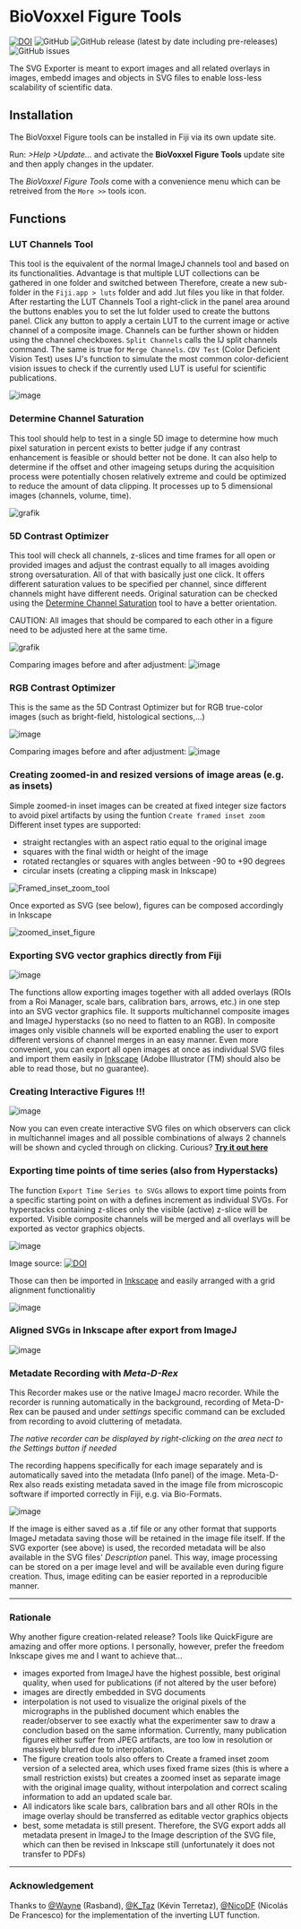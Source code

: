 # BioVoxxel Figure Tools

[![DOI](https://zenodo.org/badge/DOI/10.5281/zenodo.14217141.svg)](https://doi.org/10.5281/zenodo.14217141)
![GitHub](https://img.shields.io/github/license/biovoxxel/biovoxxel-figure-tools?style=plastic)
![GitHub release (latest by date including pre-releases)](https://img.shields.io/github/v/release/biovoxxel/biovoxxel-figure-tools?include_prereleases&style=plastic)
![GitHub issues](https://img.shields.io/github/issues/biovoxxel/biovoxxel-figure-tools?style=plastic)

The SVG Exporter is meant to export images and all related overlays in images, embedd images and objects in SVG files to enable loss-less scalability of scientific data.

## Installation

The BioVoxxel Figure tools can be installed in Fiji via its own update site.

Run: _>Help >Update..._ and activate the **BioVoxxel Figure Tools** update site and then apply changes in the updater.

The *BioVoxxel Figure Tools* come with a convenience menu which can be retreived from the `More >>` tools icon.


## Functions

### LUT Channels Tool
This tool is the equivalent of the normal ImageJ channels tool and based on its functionalities. Advantage is that multiple LUT collections can be gathered in one folder and switched between
Therefore, create a new sub-folder in the `Fiji.app > luts` folder and add .lut files you like in that folder. After restarting the LUT Channels Tool a right-click in the panel area around the buttons enables you to set the lut folder used to create the buttons panel. Click any button to apply a certain LUT to the current image or active channel of a composite image.
Channels can be further shown or hidden using the channel checkboxes.
`Split Channels` calls the IJ split channels command. The same is true for `Merge Channels`.
`CDV Test` (Color Deficient Vision Test) uses IJ's function to simulate the most common color-deficient vision issues to check if the currently used LUT is useful for scientific publications.

![image](https://github.com/user-attachments/assets/7f394559-1d49-4b02-93e6-39a0a2f69db7)


### Determine Channel Saturation

This tool should help to test in a single 5D image to determine how much pixel saturation in percent exists to better judge if any contrast enhancement is feasible or should better not be done. It can also help to determine if the offset and other imageing setups during the acquisition process were potentially chosen relatively extreme and could be optimized to reduce the amount of data clipping. It processes up to 5 dimensional images (channels, volume, time).

![grafik](https://github.com/biovoxxel/BioVoxxel-Figure-Tools/assets/10721817/94d80762-6aa9-4aeb-8861-875383249f9b)

### 5D Contrast Optimizer

This tool will check all channels, z-slices and time frames for all open or provided images and adjust the contrast equally to all images avoiding strong oversaturation. All of that with basically just one click. It offers different saturation values to be specified per channel, since different channels might have different needs. Original saturation can be checked using the [Determine Channel Saturation](/#determine-channel-saturation) tool to have a better orientation.

CAUTION: All images that should be compared to each other in a figure need to be adjusted here at the same time.

![grafik](https://github.com/biovoxxel/BioVoxxel-Figure-Tools/assets/10721817/fc07b369-bd26-410f-aaf2-91194e2c7faa)


Comparing images before and after adjustment:
![image](https://github.com/biovoxxel/BioVoxxel-Figure-Tools/assets/10721817/a9735ba6-4df3-40bd-871f-78b8e8c68a61)

### RGB Contrast Optimizer
This is the same as the 5D Contrast Optimizer but for RGB true-color images (such as bright-field, histological sections,...)

![image](https://github.com/biovoxxel/BioVoxxel-Figure-Tools/assets/10721817/19c2ec4d-255f-459e-ab32-f94ce3e16b8c)

Comparing images before and after adjustment:
![image](https://github.com/biovoxxel/BioVoxxel-Figure-Tools/assets/10721817/1bace310-69b0-4016-94e4-e68046197e18)


### Creating zoomed-in and resized versions of image areas (e.g. as insets)
Simple zoomed-in inset images can be created at fixed integer size factors to avoid pixel artifacts by using the funtion `Create framed inset zoom`
Different inset types are supported:
* straight rectangles with an aspect ratio equal to the original image
* squares with the final width or height of the image
* rotated rectangles or squares with angles between -90 to +90 degrees
* circular insets (creating a clipping mask in Inkscape)

![Framed_inset_zoom_tool](https://github.com/user-attachments/assets/be692bc2-fede-422e-a530-88e8c7f59e09)

Once exported as SVG (see below), figures can be composed accordingly in Inkscape

![zoomed_inset_figure](https://github.com/user-attachments/assets/93716f63-5d7a-4e9b-81fc-fa3fc1f636c5)

### Exporting SVG vector graphics directly from Fiji

![image](https://github.com/biovoxxel/BioVoxxel-Figure-Tools/assets/10721817/3b910b28-d3df-418f-b22b-f18f782381e0)

The functions allow exporting images together with all added overlays (ROIs from a Roi Manager, scale bars, calibration bars, arrows, etc.) in one step into an SVG vector graphics file. It supports multichannel composite images and ImageJ hyperstacks (so no need to flatten to an RGB). In composite images only visible channels will be exported enabling the user to export different versions of channel merges in an easy manner. 
Even more convenient, you can export all open images at once as individual SVG files and import them easily in [Inkscape](https://inkscape.org/) (Adobe Illustrator (TM) should also be able to read those, but no guarantee).

### Creating Interactive Figures !!!

![image](https://github.com/user-attachments/assets/47e13cf9-a8d3-445e-bd4b-f0da4414e347)

Now you can even create interactive SVG files on which observers can click in multichannel images and all possible combinations of always 2 channels will be shown and cycled through on clicking.
Curious? [**Try it out here**](https://www.biovoxxel.de/tools/#interactive-figure)


### Exporting time points of time series (also from Hyperstacks)

The function `Export Time Series to SVGs` allows to export time points from a specific starting point on with a defines increment as individual SVGs.
For hyperstacks containing z-slices only the visible (active) z-slice will be exported. Visible composite channels will be merged and all overlays will be exported as vector graphics objects.

![image](https://user-images.githubusercontent.com/10721817/220351083-ff3c2eb7-f793-4b5b-9ba9-2a964306045d.png)

Image source: [![DOI](https://zenodo.org/badge/DOI/10.5281/zenodo.6139958.svg)](https://doi.org/10.5281/zenodo.6139958)

Those can then be imported in [Inkscape](https://inkscape.org/) and easily arranged with a grid alignment functionalitiy

![image](https://user-images.githubusercontent.com/10721817/220352194-e96a0b8b-26ef-4916-b48d-f73b0bee6e68.png)

### Aligned SVGs in Inkscape after export from ImageJ

![image](https://user-images.githubusercontent.com/10721817/213476261-4ce8f48c-4725-4e45-b689-6da70fa47d82.png)


### Metadate Recording with *Meta-D-Rex*

This Recorder makes use or the native ImageJ macro recorder. While the recorder is running automatically in the background, recording of Meta-D-Rex can be  paused and under *settings* specific command can be excluded from recording to avoid cluttering of metadata.

*The native recorder can be displayed by right-clicking on the area nect to the *Settings* button if needed*

The recording happens specifically for each image separately and is automatically saved into the metadata (Info panel) of the image.
Meta-D-Rex also reads existing metadata saved in the image file from microscopic software if imported correctly in Fiji, e.g. via Bio-Formats.

![image](https://user-images.githubusercontent.com/10721817/213480267-b761f086-c5ee-45be-883e-1f07e5bd2589.png)

If the image is either saved as a .tif file or any other format that supports ImageJ metadata saving those will be retained in the image file itself.
If the SVG exporter (see above) is used, the recorded metadata will be also available in the SVG files' *Description* panel.
This way, image processing can be stored on a per image level and will be available even during figure creation. Thus, image editing can be easier reported in a reproducible manner.

---

### Rationale

Why another figure creation-related release?
Tools like QuickFigure are amazing and offer more options. I personally, however, prefer the freedom Inkscape gives me and I want to achieve that…

* images exported from ImageJ have the highest possible, best original quality, when used for publications (if not altered by the user before)
* images are directly embedded in SVG documents
* interpolation is not used to visualize the original pixels of the micrographs in the published document which enables the reader/observer to see exactly what the experimenter saw to draw a concludion based on the same information. Currently, many publication figures either suffer from JPEG artifacts, are too low in resolution or massively blurred due to interpolation.
* The figure creation tools also offers to Create a framed inset zoom version of a selected area, which uses fixed frame sizes (this is where a small restriction exists) but creates a zoomed inset as separate image with the original image quality, without interpolation and correct scaling information to add an updated scale bar.
* All indicators like scale bars, calibration bars and all other ROIs in the image overlay should be transferred as editable vector graphics objects
* best, some metadata is still present. Therefore, the SVG export adds all metadata present in ImageJ to the Image description of the SVG file, which can then be revised in Inkscape still (unfortunately it does not transfer to PDFs)

---

### Acknowledgement

Thanks to [@Wayne](https://forum.image.sc/u/wayne/summary) (Rasband), [@K_Taz](https://forum.image.sc/u/k_taz/summary) (Kévin Terretaz), [@NicoDF](https://forum.image.sc/u/nicodf/summary) (Nicolás De Francesco) for the implementation of the inverting LUT function.
